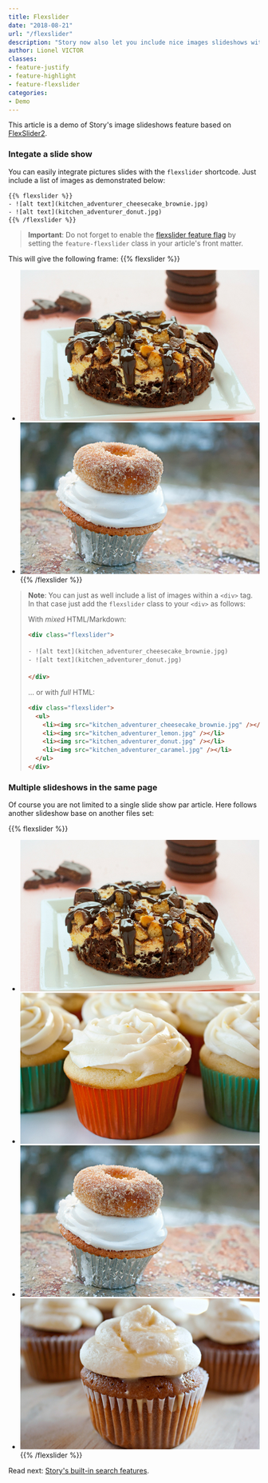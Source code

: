 ```yaml
---
title: Flexslider
date: "2018-08-21"
url: "/flexslider"
description: "Story now also let you include nice images slideshows with FlexSlider"
author: Lionel VICTOR
classes:
- feature-justify
- feature-highlight
- feature-flexslider
categories:
- Demo
---
```

This article is a demo of Story's image slideshows feature based on [FlexSlider2](http://flexslider.woothemes.com/).
<!--more-->

### Integate a slide show
You can easily integrate pictures slides with the `flexslider` shortcode. Just include a
list of images as demonstrated below:

<pre><code>&#123;{% flexslider %}}
- ![alt text](kitchen_adventurer_cheesecake_brownie.jpg)
- ![alt text](kitchen_adventurer_donut.jpg)
&#123;{% /flexslider %}}</code></pre>

> **Important**:
> Do not forget to enable the  [flexslider feature flag](/features) by setting the
> `feature-flexslider` class in your article's front matter.

This will give the following frame:
{{% flexslider %}}
- ![alt text](kitchen_adventurer_cheesecake_brownie.jpg)
- ![alt text](kitchen_adventurer_donut.jpg)
{{% /flexslider %}}

>**Note**: You can just as well include a list of images within a `<div>` tag.
> In that case just add the `flexslider` class to your `<div>` as follows:
>
> With _mixed_ HTML/Markdown:
> ```html
> <div class="flexslider">
> 
> - ![alt text](kitchen_adventurer_cheesecake_brownie.jpg)
> - ![alt text](kitchen_adventurer_donut.jpg)
> 
> </div>
> ```
>
> ... or with _full_ HTML:
> ```html
> <div class="flexslider">
>   <ul>
>     <li><img src="kitchen_adventurer_cheesecake_brownie.jpg" /></li>
>     <li><img src="kitchen_adventurer_lemon.jpg" /></li>
>     <li><img src="kitchen_adventurer_donut.jpg" /></li>
>     <li><img src="kitchen_adventurer_caramel.jpg" /></li>
>   </ul>
> </div>
> ```

### Multiple slideshows in the same page
Of course you are not limited to a single slide show par article.
Here follows another slideshow base on another files set:

{{% flexslider %}}
- ![alt text](kitchen_adventurer_cheesecake_brownie.jpg)
- ![alt text](kitchen_adventurer_lemon.jpg)
- ![alt text](kitchen_adventurer_donut.jpg)
- ![alt text](kitchen_adventurer_caramel.jpg)
{{% /flexslider %}}


Read next: [Story's built-in search features](/search-page/).
